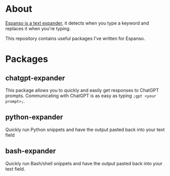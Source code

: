 # About
[Espanso is a text expander](), it detects when you type a keyword and replaces it when you're typing.

This repository contains useful packages I've written for Espanso.

# Packages

## chatgpt-expander
This package allows you to quickly and easily get responses to ChatGPT prompts. Communicating with ChatGPT is as easy as typing ```;gpt <your prompt>;```.

## python-expander
Quickly run Python snippets and have the output pasted back into your text field

## bash-expander
Quickly run Bash/shell snippets and have the output pasted back into your text field.
